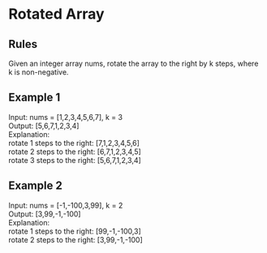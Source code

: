 # Rotated Array

## Rules

Given an integer array nums, rotate the array to the right by k steps, where k is non-negative.

## Example 1

Input: nums = [1,2,3,4,5,6,7], k = 3<br>
Output: [5,6,7,1,2,3,4]<br>
Explanation: <br>
rotate 1 steps to the right: [7,1,2,3,4,5,6]<br>
rotate 2 steps to the right: [6,7,1,2,3,4,5]<br>
rotate 3 steps to the right: [5,6,7,1,2,3,4]<br>

## Example 2

Input: nums = [-1,-100,3,99], k = 2<br>
Output: [3,99,-1,-100]<br>
Explanation:<br>
rotate 1 steps to the right: [99,-1,-100,3]<br>
rotate 2 steps to the right: [3,99,-1,-100]<br>
